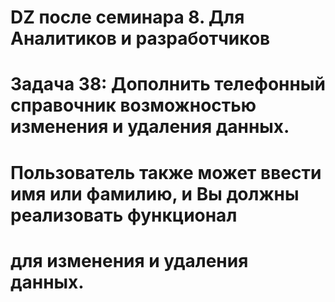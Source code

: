 # DZ после семинара 8. Для Аналитиков и разработчиков

# Задача 38: Дополнить телефонный справочник возможностью изменения и удаления данных. 
# Пользователь также может ввести имя или фамилию, и Вы должны реализовать функционал 
# для изменения и удаления данных.
